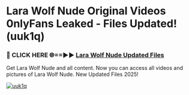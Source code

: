 # Lara Wolf Nude Original Videos 0nlyFans Leaked - Files Updated! (uuk1q)

<h3>🔴 CLICK HERE 🌐==►► <a href="https://tinyurl.com/yc6ubb5a" rel="nofollow">Lara Wolf Nude Updated Files</a></h3>

Get Lara Wolf Nude and all content. Now you can access all videos and pictures of Lara Wolf Nude. New Updated Files 2025!

[![uuk1q](https://i.imgur.com/7eu0CRL.gif)](https://tinyurl.com/yc6ubb5a)
